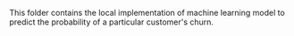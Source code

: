 This folder contains the local implementation of machine learning model to predict the probability of a particular customer's churn.
